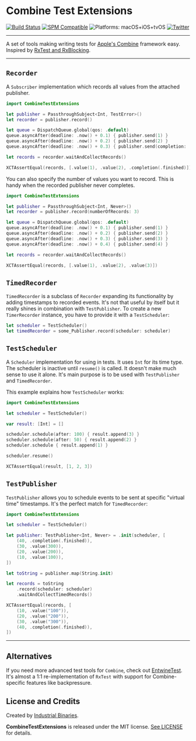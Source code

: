 # Combine Test Extensions 

[![Build Status](https://github.com/industrialbinaries/CombineTestExtensions/workflows/Tests%20iOS/badge.svg)](https://github.com/industrialbinaries/CombineTestExtensions)
[![SPM Compatible](https://img.shields.io/badge/spm-compatible-brightgreen.svg?style=flat)](https://swift.org/package-manager)
![Platforms: macOS+iOS+tvOS ](https://img.shields.io/badge/platforms-macOS%20iOS%20tvOS-brightgreen.svg?style=flat)
[![Twitter](https://img.shields.io/badge/twitter-@i_binaries-blue.svg?style=flat)](https://twitter.com/i_binaries)

---

A set of tools making writing tests for [Apple's Combine](https://developer.apple.com/documentation/combine) framework easy. Inspired by [RxTest and RxBlocking](https://github.com/ReactiveX/RxSwift/blob/master/Documentation/UnitTests.md).

---

## `Recorder`

A `Subscriber` implementation which records all values from the attached publisher.

```swift
import CombineTestExtensions

let publisher = PassthroughSubject<Int, TestError>()
let recorder = publisher.record()

let queue = DispatchQueue.global(qos: .default)
queue.asyncAfter(deadline: .now() + 0.1) { publisher.send(1) }
queue.asyncAfter(deadline: .now() + 0.2) { publisher.send(2) }
queue.asyncAfter(deadline: .now() + 0.3) { publisher.send(completion: .finished) }

let records = recorder.waitAndCollectRecords()

XCTAssertEqual(records, [.value(1), .value(2), .completion(.finished)])
```

You can also specify the number of values you want to record. This is handy when the recorded publisher never completes.

```swift
import CombineTestExtensions

let publisher = PassthroughSubject<Int, Never>()
let recorder = publisher.record(numberOfRecords: 3)

let queue = DispatchQueue.global(qos: .default)
queue.asyncAfter(deadline: .now() + 0.1) { publisher.send(1) }
queue.asyncAfter(deadline: .now() + 0.2) { publisher.send(2) }
queue.asyncAfter(deadline: .now() + 0.3) { publisher.send(3) }
queue.asyncAfter(deadline: .now() + 0.4) { publisher.send(4) }

let records = recorder.waitAndCollectRecords()

XCTAssertEqual(records, [.value(1), .value(2), .value(3)])
```

## `TimedRecorder`

`TimedRecorder` is a subclass of `Recorder` expanding its functionality by adding timestamps to recorded events. It's not that useful by itself but it really shines in combination with `TestPublisher`. To create a new `TimerRecorder` instance, you have to provide it with a `TestScheduler`:

```swift
let scheduler = TestScheduler()
let timedRecorder = some_Publisher.record(scheduler: scheduler)
```

## `TestScheduler`

A `Scheduler` implementation for using in tests. It uses `Int` for its time type. The scheduler is inactive until `resume()` is called. It doesn't make much sense to use it alone. It's main purpose is to be used with `TestPublisher` and `TimedRecorder`.

This example explains how `TestScheduler` works:
```swift
import CombineTestExtensions

let scheduler = TestScheduler()

var result: [Int] = []

scheduler.schedule(after: 100) { result.append(3) }
scheduler.schedule(after: 50) { result.append(2) }
scheduler.schedule { result.append(1) }

scheduler.resume()

XCTAssertEqual(result, [1, 2, 3])
```

## `TestPublisher`

`TestPublisher` allows you to schedule events to be sent at specific "virtual time" timestamps. It's the perfect match for `TimedRecorder`:

```swift
import CombineTestExtensions

let scheduler = TestScheduler()

let publisher: TestPublisher<Int, Never> = .init(scheduler, [
    (40, .completion(.finished)),
    (30, .value(300)),
    (20, .value(200)),
    (10, .value(100)),
])

let toString = publisher.map(String.init)

let records = toString
    .record(scheduler: scheduler)
    .waitAndCollectTimedRecords()

XCTAssertEqual(records, [
    (10, .value("100")),
    (20, .value("200")),
    (30, .value("300")),
    (40, .completion(.finished)),
])
```

---

## Alternatives

If you need more advanced test tools for `Combine`, check out [EntwineTest](https://github.com/tcldr/Entwine/blob/master/Assets/EntwineTest/README.md). It's almost a 1:1 re-implementation of `RxTest` with support for Combine-specific features like backpressure.

## License and Credits

Created by [Industrial Binaries](https://industrial-binaries.co).

**CombineTestExtensions** is released under the MIT license. [See LICENSE](https://github.com/industrialbinaries/CombineTestExtensions/blob/master/LICENSE) for details.
